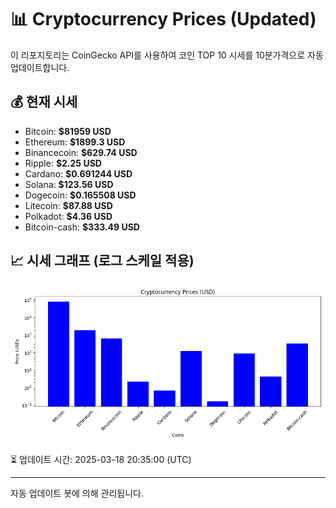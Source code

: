 
# 📊 Cryptocurrency Prices (Updated)

이 리포지토리는 CoinGecko API를 사용하여 코인 TOP 10 시세를 10분가격으로 자동 업데이트합니다.

## 💰 현재 시세
- Bitcoin: **$81959 USD**
- Ethereum: **$1899.3 USD**
- Binancecoin: **$629.74 USD**
- Ripple: **$2.25 USD**
- Cardano: **$0.691244 USD**
- Solana: **$123.56 USD**
- Dogecoin: **$0.165508 USD**
- Litecoin: **$87.88 USD**
- Polkadot: **$4.36 USD**
- Bitcoin-cash: **$333.49 USD**

## 📈 시세 그래프 (로그 스케일 적용)
![Crypto Prices](crypto_prices.png)

⏳ 업데이트 시간: 2025-03-18 20:35:00 (UTC)

---
자동 업데이트 봇에 의해 관리됩니다.
